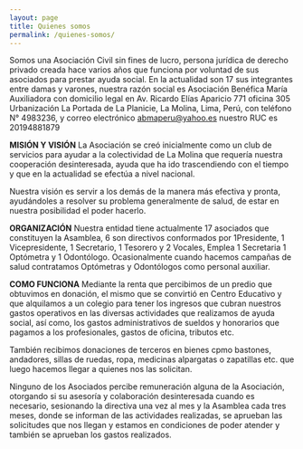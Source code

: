 ```yaml
---
layout: page
title: Quienes somos
permalink: /quienes-somos/
---
```


Somos una Asociación Civil sin fines de lucro, persona jurídica de derecho privado creada hace varios años que funciona por voluntad de sus asociados para prestar ayuda social. En la actualidad son 17 sus integrantes entre damas y varones, nuestra razón social es Asociación Benéfica María Auxiliadora con domicilio legal en Av. Ricardo Elías Aparicio 771 oficina 305 Urbanización La Portada de La Planicie, La Molina, Lima, Perú, con teléfono N° 4983236, y correo electrónico  abmaperu@yahoo.es  nuestro  RUC  es 20194881879

**MISIÓN Y VISIÓN**
La Asociación se creó inicialmente como un club de servicios para ayudar a la colectividad de La Molina que requería nuestra cooperación desinteresada, ayuda que ha ido trascendiendo con el tiempo y que en la actualidad se efectúa a nivel nacional.

Nuestra visión es servir a los demás de la manera más efectiva y pronta, ayudándoles a resolver su problema generalmente de salud,  de estar en nuestra posibilidad el poder hacerlo.

**ORGANIZACIÓN**
Nuestra entidad tiene actualmente 17 asociados que constituyen la Asamblea, 6 son directivos conformados por 1Presidente,  1 Vicepresidente, 1 Secretario, 1 Tesorero y 2 Vocales, Emplea 1 Secretaria 1 Optómetra y 1 Odontólogo. Ocasionalmente cuando hacemos campañas de salud contratamos Optómetras y Odontólogos como personal auxiliar.

**COMO FUNCIONA**
Mediante la renta que percibimos de un predio que obtuvimos en donación, el mismo que se convirtió en Centro Educativo y que alquilamos a un colegio para tener los ingresos que cubran nuestros gastos operativos en las diversas actividades  que realizamos de ayuda social, así como, los gastos administrativos de sueldos y honorarios que pagamos a los profesionales, gastos de oficina, tributos etc.

También recibimos donaciones de terceros en bienes cpmo bastones, andadores, sillas de ruedas, ropa, medicinas alpargatas o zapatillas etc. que luego hacemos llegar a quienes nos las solicitan.

Ninguno de los Asociados percibe remuneración alguna de la Asociación, otorgando si su asesoría y colaboración desinteresada cuando es necesario,  sesionando la directiva una vez al mes y la Asamblea cada tres meses, donde se informan de las actividades realizadas, se aprueban las solicitudes que nos llegan y estamos en condiciones de poder atender y también se aprueban los gastos realizados.
